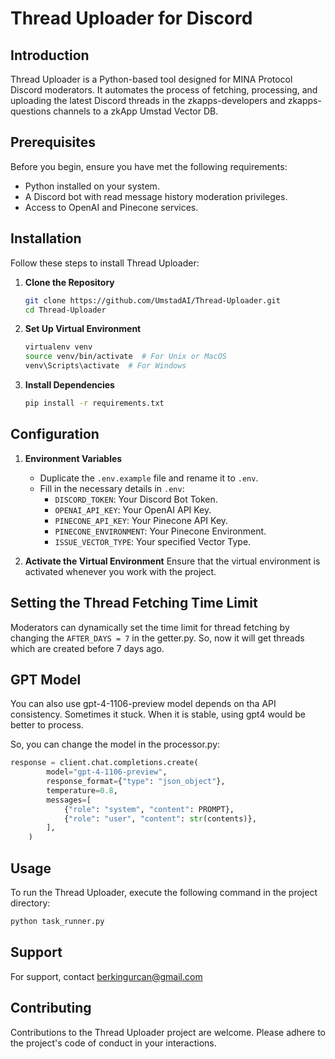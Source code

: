 # Thread Uploader for Discord

## Introduction

Thread Uploader is a Python-based tool designed for MINA Protocol Discord moderators. It automates the process of fetching, processing, and uploading the latest Discord threads in the zkapps-developers and zkapps-questions channels to a zkApp Umstad Vector DB.

## Prerequisites

Before you begin, ensure you have met the following requirements:

- Python installed on your system.
- A Discord bot with read message history moderation privileges.
- Access to OpenAI and Pinecone services.

## Installation

Follow these steps to install Thread Uploader:

1. **Clone the Repository**
   ```bash
   git clone https://github.com/UmstadAI/Thread-Uploader.git
   cd Thread-Uploader
   ```

2. **Set Up Virtual Environment**
   ```bash
   virtualenv venv
   source venv/bin/activate  # For Unix or MacOS
   venv\Scripts\activate  # For Windows
   ```

3. **Install Dependencies**
   ```bash
   pip install -r requirements.txt
   ```

## Configuration

1. **Environment Variables**
   - Duplicate the `.env.example` file and rename it to `.env`.
   - Fill in the necessary details in `.env`:
     - `DISCORD_TOKEN`: Your Discord Bot Token.
     - `OPENAI_API_KEY`: Your OpenAI API Key.
     - `PINECONE_API_KEY`: Your Pinecone API Key.
     - `PINECONE_ENVIRONMENT`: Your Pinecone Environment.
     - `ISSUE_VECTOR_TYPE`: Your specified Vector Type.

2. **Activate the Virtual Environment**
   Ensure that the virtual environment is activated whenever you work with the project.

## Setting the Thread Fetching Time Limit
Moderators can dynamically set the time limit for thread fetching by changing the  ```AFTER_DAYS = 7``` in the getter.py.
So, now it will get threads which are created before 7 days ago.

## GPT Model
You can also use gpt-4-1106-preview model depends on tha API consistency. Sometimes it stuck. When it is stable, using gpt4 would be better to process.

So, you can change the model in the processor.py:

```python
response = client.chat.completions.create(
        model="gpt-4-1106-preview",
        response_format={"type": "json_object"},
        temperature=0.8,
        messages=[
            {"role": "system", "content": PROMPT},
            {"role": "user", "content": str(contents)},
        ],
    )
```

## Usage

To run the Thread Uploader, execute the following command in the project directory:

```bash
python task_runner.py
```

## Support

For support, contact berkingurcan@gmail.com

## Contributing

Contributions to the Thread Uploader project are welcome. Please adhere to the project's code of conduct in your interactions.
